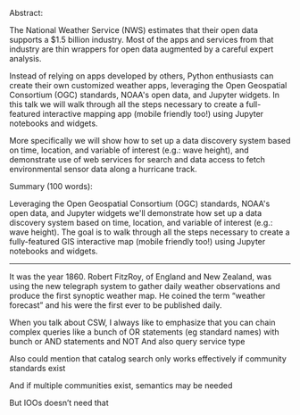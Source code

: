 Abstract:

The National Weather Service (NWS) estimates that their open data supports a $1.5 billion industry.
Most of the apps and services from that industry are thin wrappers for open data augmented by a careful expert analysis.

Instead of relying on apps developed by others,
Python enthusiasts can create their own customized weather apps,
leveraging the Open Geospatial Consortium (OGC) standards,
NOAA's open data, and Jupyter widgets.
In this talk we will walk through all the steps necessary to create a full-featured interactive mapping app (mobile friendly too!) using Jupyter notebooks and widgets.

More specifically we will show how to set up a data discovery system based on time,
location, and variable of interest (e.g.: wave height),
and demonstrate use of web services for search and data access to fetch environmental sensor data along a hurricane track.

Summary (100 words):

Leveraging the Open Geospatial Consortium (OGC) standards, NOAA's open data,
and Jupyter widgets we'll demonstrate how set up a data discovery system based on time,
location, and variable of interest (e.g.: wave height).
The goal is to walk through all the steps necessary to create a fully-featured GIS interactive map (mobile friendly too!) using Jupyter notebooks and widgets.

---

It was the year 1860. Robert FitzRoy, of England and New Zealand,
was using the new telegraph system to gather daily weather observations and produce the first synoptic weather map.
He coined the term “weather forecast” and his were the first ever to be published daily.


When you talk about CSW, I always like to emphasize that you can chain complex queries like a bunch of OR statements (eg standard names) with bunch or AND statements and NOT
And also query service type

Also could mention that catalog search only works effectively if community standards exist

And if multiple communities exist, semantics may be needed

But IOOs doesn’t need that